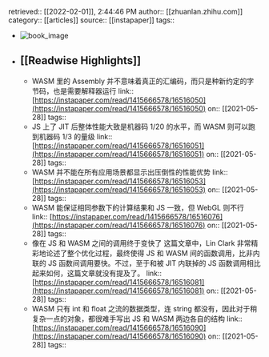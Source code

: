 retrieved:: [[2022-02-01]], 2:44:46 PM
              author:: [[zhuanlan.zhihu.com]]
              category:: [[articles]]
              source:: [[instapaper]]
              tags::

- ![book_image](https://readwise-assets.s3.amazonaws.com/static/images/article0.00998d930354.png)
- ## [[Readwise Highlights]]
	- WASM 里的 Assembly 并不意味着真正的汇编码，而只是种新约定的字节码，也是需要解释器运行
	                link:: [https://instapaper.com/read/1415666578/16516050](https://instapaper.com/read/1415666578/16516050)
	                on:: [[2021-05-28]]
	                tags::
	- JS 上了 JIT 后整体性能大致是机器码 1/20 的水平，而 WASM 则可以跑到机器码 1/3 的量级
	                link:: [https://instapaper.com/read/1415666578/16516051](https://instapaper.com/read/1415666578/16516051)
	                on:: [[2021-05-28]]
	                tags::
	- WASM 并不能在所有应用场景都显示出压倒性的性能优势
	                link:: [https://instapaper.com/read/1415666578/16516053](https://instapaper.com/read/1415666578/16516053)
	                on:: [[2021-05-28]]
	                tags::
	- WASM 能保证相同参数下的计算结果和 JS 一致，但 WebGL 则不行
	                link:: [https://instapaper.com/read/1415666578/16516076](https://instapaper.com/read/1415666578/16516076)
	                on:: [[2021-05-28]]
	                tags::
	- 像在 JS 和 WASM 之间的调用终于变快了 这篇文章中，Lin Clark 非常精彩地论述了整个优化过程，最终使得 JS 和 WASM 间的函数调用，比非内联的 JS 函数间调用要快。不过，至于和被 JIT 内联掉的 JS 函数调用相比起来如何，这篇文章就没有提及了。
	                link:: [https://instapaper.com/read/1415666578/16516081](https://instapaper.com/read/1415666578/16516081)
	                on:: [[2021-05-28]]
	                tags::
	- WASM 只有 int 和 float 之流的数据类型，连 string 都没有，因此对于稍复杂一点的对象，都很难手写出 JS 和 WASM 两边各自的结构
	                link:: [https://instapaper.com/read/1415666578/16516090](https://instapaper.com/read/1415666578/16516090)
	                on:: [[2021-05-28]]
	                tags::